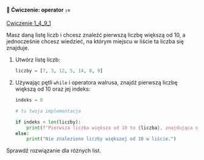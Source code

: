 
#### 📝 Ćwiczenie: operator `:=`

[Cwiczenie 1_4_9_1](cwiczenia/cwiczenie_1_4_9_1.md)


Masz daną listę liczb i chcesz znaleźć pierwszą liczbę większą od 10, a jednocześnie chcesz wiedzieć, na którym miejscu w liście ta liczba się znajduje.

1. Utwórz listę liczb:
   ```python
   liczby = [7, 3, 12, 5, 14, 8, 9]
   ```

2. Używając pętli `while` i operatora walrusa, znajdź pierwszą liczbę większą od 10 oraz jej indeks:

   ```python
   indeks = 0

   # tu twoja implementacja

   if indeks < len(liczby):
       print(f"Pierwsza liczba większa od 10 to {liczba}, znajdująca się na pozycji {indeks}.")
   else:
       print("Nie znaleziono liczby większej od 10 w liście.")
   ```

Sprawdź rozwiązanie dla różnych list.
